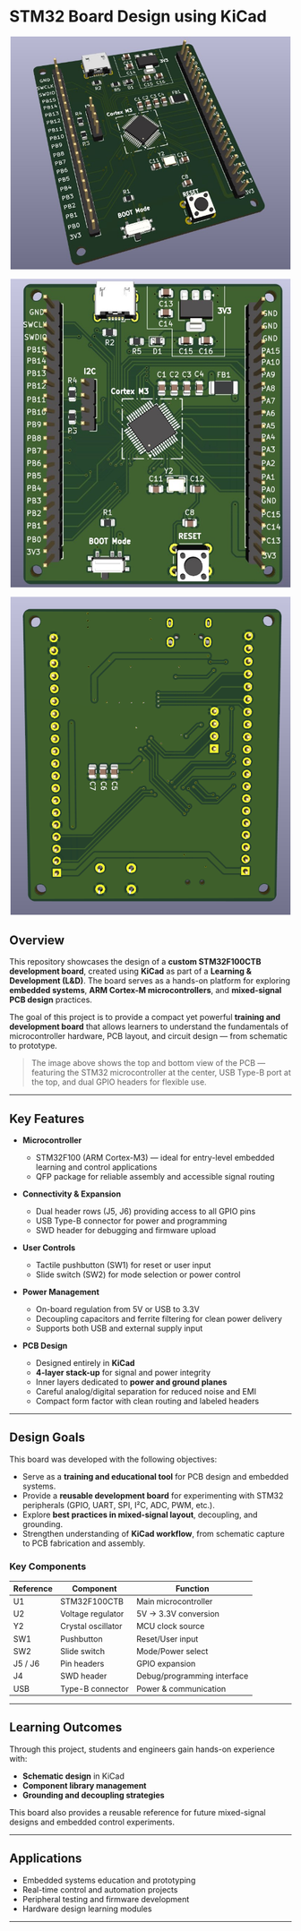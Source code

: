 # STM32 Board Design using KiCad

<p align="center">
  <img src="Images/3D_View.jpg" alt="3D view of board" width="500"/>
</p>

<p align="center">
  <img src="Images/Top.jpg" alt="Top view of board" width="500"/>
</p>

<p align="center">
  <img src="Images/Bottom.png" alt="Bottom view of board" width="500"/>
</p>


## Overview

This repository showcases the design of a **custom STM32F100CTB development board**, created using **KiCad** as part of a **Learning & Development (L&D)**.
The board serves as a hands-on platform for exploring **embedded systems**, **ARM Cortex-M microcontrollers**, and **mixed-signal PCB design** practices.

The goal of this project is to provide a compact yet powerful **training and development board** that allows learners to understand the fundamentals of microcontroller hardware, PCB layout, and circuit design — from schematic to prototype.

> The image above shows the top and bottom view of the PCB — featuring the STM32 microcontroller at the center, USB Type-B port at the top, and dual GPIO headers for flexible use.

---

## Key Features

- **Microcontroller**
  - STM32F100 (ARM Cortex-M3) — ideal for entry-level embedded learning and control applications  
  - QFP package for reliable assembly and accessible signal routing  

- **Connectivity & Expansion**
  - Dual header rows (J5, J6) providing access to all GPIO pins  
  - USB Type-B connector for power and programming  
  - SWD header for debugging and firmware upload  

- **User Controls**
  - Tactile pushbutton (SW1) for reset or user input  
  - Slide switch (SW2) for mode selection or power control  

- **Power Management**
  - On-board regulation from 5V or USB to 3.3V  
  - Decoupling capacitors and ferrite filtering for clean power delivery  
  - Supports both USB and external supply input  

- **PCB Design**
  - Designed entirely in **KiCad**  
  - **4-layer stack-up** for signal and power integrity  
  - Inner layers dedicated to **power and ground planes**  
  - Careful analog/digital separation for reduced noise and EMI  
  - Compact form factor with clean routing and labeled headers  

---

## Design Goals

This board was developed with the following objectives:

- Serve as a **training and educational tool** for PCB design and embedded systems.  
- Provide a **reusable development board** for experimenting with STM32 peripherals (GPIO, UART, SPI, I²C, ADC, PWM, etc.).  
- Explore **best practices in mixed-signal layout**, decoupling, and grounding.  
- Strengthen understanding of **KiCad workflow**, from schematic capture to PCB fabrication and assembly.  

### Key Components

| Reference | Component | Function |
|------------|------------|----------|
| U1 | STM32F100CTB | Main microcontroller |
| U2 | Voltage regulator | 5V → 3.3V conversion |
| Y2 | Crystal oscillator | MCU clock source |
| SW1 | Pushbutton | Reset/User input |
| SW2 | Slide switch | Mode/Power select |
| J5 / J6 | Pin headers | GPIO expansion |
| J4 | SWD header | Debug/programming interface |
| USB | Type-B connector | Power & communication |

---

## Learning Outcomes

Through this project, students and engineers gain hands-on experience with:

- **Schematic design** in KiCad  
- **Component library management**   
- **Grounding and decoupling strategies**  

This board also provides a reusable reference for future mixed-signal designs and embedded control experiments.

---

## Applications

- Embedded systems education and prototyping  
- Real-time control and automation projects  
- Peripheral testing and firmware development  
- Hardware design learning modules  

---


